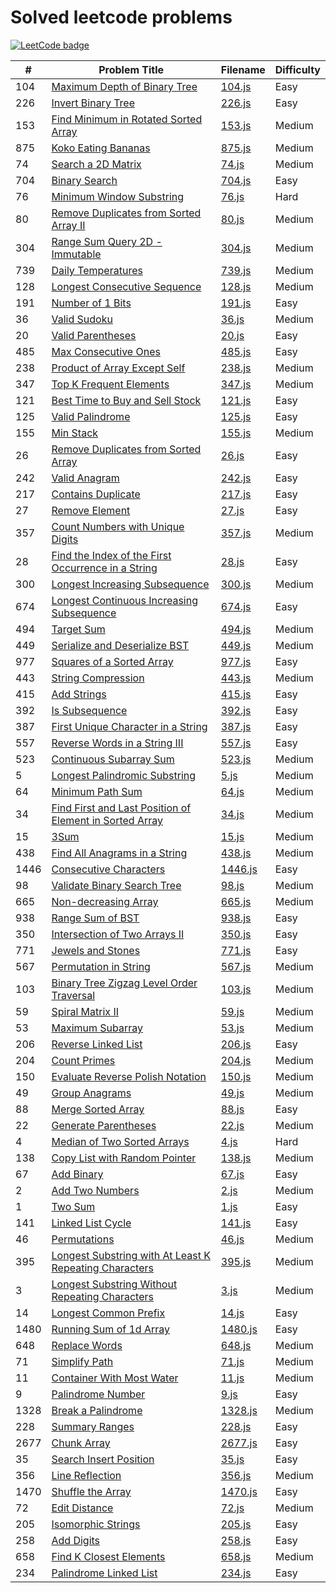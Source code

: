 # Solved leetcode problems

[![LeetCode badge](https://img.shields.io/badge/dynamic/json?style=for-the-badge&labelColor=black&color=%23ffa116&label=Solved&query=solved&url=https%3A%2F%2Fleetcode-badge.vercel.app%2Fapi%2Fusers%2Fredaktorscha&logo=leetcode&logoColor=yellow)](https://leetcode.com/redaktorscha/)

| #    | Problem Title                                                                                                                                     | Filename             | Difficulty |
| ---- | ------------------------------------------------------------------------------------------------------------------------------------------------- | -------------------- | ---------- |
| 104  | [Maximum Depth of Binary Tree](https://leetcode.com/problems/maximum-depth-of-binary-tree/)                                                       | [104.js](./104.js)   | Easy       |
| 226  | [Invert Binary Tree](https://leetcode.com/problems/invert-binary-tree/)                                                                           | [226.js](./226.js)   | Easy       |
| 153  | [Find Minimum in Rotated Sorted Array](https://leetcode.com/problems/find-minimum-in-rotated-sorted-array/)                                       | [153.js](./153.js)   | Medium     |
| 875  | [Koko Eating Bananas](https://leetcode.com/problems/koko-eating-bananas/)                                                                         | [875.js](./875.js)   | Medium     |
| 74   | [Search a 2D Matrix](https://leetcode.com/problems/search-a-2d-matrix/)                                                                           | [74.js](./74.js)     | Medium     |
| 704  | [Binary Search](https://leetcode.com/problems/binary-search/)                                                                                     | [704.js](./704.js)   | Easy       |
| 76   | [Minimum Window Substring](https://leetcode.com/problems/minimum-window-substring/)                                                               | [76.js](./76.js)     | Hard       |
| 80   | [Remove Duplicates from Sorted Array II](https://leetcode.com/problems/remove-duplicates-from-sorted-array-ii/)                                   | [80.js](./80.js)     | Medium     |
| 304  | [Range Sum Query 2D - Immutable](https://leetcode.com/problems/range-sum-query-2d-immutable/)                                                     | [304.js](./304.js)   | Medium     |
| 739  | [Daily Temperatures](https://leetcode.com/problems/daily-temperatures/)                                                                           | [739.js](./739.js)   | Medium     |
| 128  | [Longest Consecutive Sequence](https://leetcode.com/problems/longest-consecutive-sequence/)                                                       | [128.js](./128.js)   | Medium     |
| 191  | [Number of 1 Bits](https://leetcode.com/problems/number-of-1-bits/)                                                                               | [191.js](./191.js)   | Easy       |
| 36   | [Valid Sudoku](https://leetcode.com/problems/valid-sudoku/)                                                                                       | [36.js](./36.js)     | Medium     |
| 20   | [Valid Parentheses](https://leetcode.com/problems/valid-parentheses/)                                                                             | [20.js](./20.js)     | Easy       |
| 485  | [Max Consecutive Ones](https://leetcode.com/problems/max-consecutive-ones/)                                                                       | [485.js](./485.js)   | Easy       |
| 238  | [Product of Array Except Self](https://leetcode.com/problems/product-of-array-except-self/)                                                       | [238.js](./238.js)   | Medium     |
| 347  | [Top K Frequent Elements](https://leetcode.com/problems/top-k-frequent-elements/)                                                                 | [347.js](./347.js)   | Medium     |
| 121  | [Best Time to Buy and Sell Stock](https://leetcode.com/problems/best-time-to-buy-and-sell-stock/)                                                 | [121.js](./121.js)   | Easy       |
| 125  | [Valid Palindrome](https://leetcode.com/problems/valid-palindrome/)                                                                               | [125.js](./125.js)   | Easy       |
| 155  | [Min Stack](https://leetcode.com/problems/min-stack/)                                                                                             | [155.js](./155.js)   | Medium     |
| 26   | [Remove Duplicates from Sorted Array](https://leetcode.com/problems/remove-duplicates-from-sorted-array/)                                         | [26.js](./26.js)     | Easy       |
| 242  | [Valid Anagram](https://leetcode.com/problems/valid-anagram/)                                                                                     | [242.js](./242.js)   | Easy       |
| 217  | [Contains Duplicate](https://leetcode.com/problems/contains-duplicate/)                                                                           | [217.js](./217.js)   | Easy       |
| 27   | [Remove Element](https://leetcode.com/problems/remove-element/)                                                                                   | [27.js](./27.js)     | Easy       |
| 357  | [Count Numbers with Unique Digits](https://leetcode.com/problems/count-numbers-with-unique-digits/)                                               | [357.js](./357.js)   | Medium     |
| 28   | [Find the Index of the First Occurrence in a String](https://leetcode.com/problems/find-the-index-of-the-first-occurrence-in-a-string/)           | [28.js](./28.js)     | Easy       |
| 300  | [Longest Increasing Subsequence](https://leetcode.com/problems/longest-increasing-subsequence/)                                                   | [300.js](./300.js)   | Medium     |
| 674  | [Longest Continuous Increasing Subsequence](https://leetcode.com/problems/longest-continuous-increasing-subsequence/)                             | [674.js](./674.js)   | Easy       |
| 494  | [Target Sum](https://leetcode.com/problems/target-sum/)                                                                                           | [494.js](./494.js)   | Medium     |
| 449  | [Serialize and Deserialize BST](https://leetcode.com/problems/serialize-and-deserialize-bst/)                                                     | [449.js](./449.js)   | Medium     |
| 977  | [Squares of a Sorted Array](https://leetcode.com/problems/squares-of-a-sorted-array/)                                                             | [977.js](./977.js)   | Easy       |
| 443  | [String Compression](https://leetcode.com/problems/string-compression/)                                                                           | [443.js](./443.js)   | Medium     |
| 415  | [Add Strings](https://leetcode.com/problems/add-strings/description/)                                                                             | [415.js](./415.js)   | Easy       |
| 392  | [Is Subsequence](https://leetcode.com/problems/is-subsequence/)                                                                                   | [392.js](./392.js)   | Easy       |
| 387  | [First Unique Character in a String](https://leetcode.com/problems/first-unique-character-in-a-string/)                                           | [387.js](./387.js)   | Easy       |
| 557  | [Reverse Words in a String III](https://leetcode.com/problems/reverse-words-in-a-string-iii/)                                                     | [557.js](./557.js)   | Easy       |
| 523  | [Continuous Subarray Sum](https://leetcode.com/problems/continuous-subarray-sum/)                                                                 | [523.js](./523.js)   | Medium     |
| 5    | [Longest Palindromic Substring](https://leetcode.com/problems/longest-palindromic-substring/)                                                     | [5.js](./5.js)       | Medium     |
| 64   | [Minimum Path Sum](https://leetcode.com/problems/minimum-path-sum/)                                                                               | [64.js](./64.js)     | Medium     |
| 34   | [Find First and Last Position of Element in Sorted Array](https://leetcode.com/problems/find-first-and-last-position-of-element-in-sorted-array/) | [34.js](./34.js)     | Medium     |
| 15   | [3Sum](https://leetcode.com/problems/3sum/)                                                                                                       | [15.js](./15.js)     | Medium     |
| 438  | [Find All Anagrams in a String](https://leetcode.com/problems/find-all-anagrams-in-a-string/)                                                     | [438.js](./438.js)   | Medium     |
| 1446 | [Consecutive Characters](https://leetcode.com/problems/consecutive-characters/)                                                                   | [1446.js](./1446.js) | Easy       |
| 98   | [Validate Binary Search Tree](https://leetcode.com/problems/validate-binary-search-tree/)                                                         | [98.js](./98.js)     | Medium     |
| 665  | [Non-decreasing Array](https://leetcode.com/problems/non-decreasing-array/)                                                                       | [665.js](./665.js)   | Medium     |
| 938  | [Range Sum of BST](https://leetcode.com/problems/range-sum-of-bst/)                                                                               | [938.js](./938.js)   | Easy       |
| 350  | [Intersection of Two Arrays II](https://leetcode.com/problems/intersection-of-two-arrays-ii/)                                                     | [350.js](./350.js)   | Easy       |
| 771  | [Jewels and Stones](https://leetcode.com/problems/jewels-and-stones/)                                                                             | [771.js](./771.js)   | Easy       |
| 567  | [Permutation in String](https://leetcode.com/problems/permutation-in-string/)                                                                     | [567.js](./567.js)   | Medium     |
| 103  | [Binary Tree Zigzag Level Order Traversal](https://leetcode.com/problems/binary-tree-zigzag-level-order-traversal/)                               | [103.js](./103.js)   | Medium     |
| 59   | [Spiral Matrix II](https://leetcode.com/problems/spiral-matrix-ii/)                                                                               | [59.js](./59.js)     | Medium     |
| 53   | [Maximum Subarray](https://leetcode.com/problems/maximum-subarray/)                                                                               | [53.js](./53.js)     | Medium     |
| 206  | [Reverse Linked List](https://leetcode.com/problems/reverse-linked-list/)                                                                         | [206.js](./206.js)   | Easy       |
| 204  | [Count Primes](https://leetcode.com/problems/count-primes/)                                                                                       | [204.js](./204.js)   | Medium     |
| 150  | [Evaluate Reverse Polish Notation](https://leetcode.com/problems/evaluate-reverse-polish-notation/)                                               | [150.js](./150.js)   | Medium     |
| 49   | [Group Anagrams](https://leetcode.com/problems/group-anagrams/)                                                                                   | [49.js](./49.js)     | Medium     |
| 88   | [Merge Sorted Array](https://leetcode.com/problems/merge-sorted-array/)                                                                           | [88.js](./88.js)     | Easy       |
| 22   | [Generate Parentheses](https://leetcode.com/problems/generate-parentheses/)                                                                       | [22.js](./22.js)     | Medium     |
| 4    | [Median of Two Sorted Arrays](https://leetcode.com/problems/median-of-two-sorted-arrays/)                                                         | [4.js](./4.js)       | Hard       |
| 138  | [Copy List with Random Pointer](https://leetcode.com/problems/copy-list-with-random-pointer/)                                                     | [138.js](./138.js)   | Medium     |
| 67   | [Add Binary](https://leetcode.com/problems/add-binary/)                                                                                           | [67.js](./67.js)     | Easy       |
| 2    | [Add Two Numbers](https://leetcode.com/problems/add-two-numbers/)                                                                                 | [2.js](./2.js)       | Medium     |
| 1    | [Two Sum](https://leetcode.com/problems/two-sum/description/)                                                                                     | [1.js](./1.js)       | Easy       |
| 141  | [Linked List Cycle](https://leetcode.com/problems/linked-list-cycle/)                                                                             | [141.js](./141.js)   | Easy       |
| 46   | [Permutations](https://leetcode.com/problems/permutations/)                                                                                       | [46.js](./46.js)     | Medium     |
| 395  | [Longest Substring with At Least K Repeating Characters](https://leetcode.com/problems/longest-substring-with-at-least-k-repeating-characters)    | [395.js](./395.js)   | Medium     |
| 3    | [Longest Substring Without Repeating Characters](https://leetcode.com/problems/longest-substring-without-repeating-characters/)                   | [3.js](./3.js)       | Medium     |
| 14   | [Longest Common Prefix](https://leetcode.com/problems/longest-common-prefix/)                                                                     | [14.js](./14.js)     | Easy       |
| 1480 | [Running Sum of 1d Array](https://leetcode.com/problems/running-sum-of-1d-array/)                                                                 | [1480.js](./1480.js) | Easy       |
| 648  | [Replace Words](https://leetcode.com/problems/replace-words/)                                                                                     | [648.js](./648.js)   | Medium     |
| 71   | [Simplify Path](https://leetcode.com/problems/simplify-path/)                                                                                     | [71.js](./71.js)     | Medium     |
| 11   | [Container With Most Water](https://leetcode.com/problems/container-with-most-water/)                                                             | [11.js](./11.js)     | Medium     |
| 9    | [Palindrome Number](https://leetcode.com/problems/palindrome-number/)                                                                             | [9.js](./9.js)       | Easy       |
| 1328 | [Break a Palindrome](https://leetcode.com/problems/break-a-palindrome/)                                                                           | [1328.js](./1328.js) | Medium     |
| 228  | [Summary Ranges](https://leetcode.com/problems/summary-ranges/)                                                                                   | [228.js](./228.js)   | Easy       |
| 2677 | [Chunk Array](https://leetcode.com/problems/chunk-array/)                                                                                         | [2677.js](./2677.js) | Easy       |
| 35   | [Search Insert Position](https://leetcode.com/problems/search-insert-position/)                                                                   | [35.js](./35.js)     | Easy       |
| 356  | [Line Reflection](https://leetcode.com/problems/line-reflection/)                                                                                 | [356.js](./356.js)   | Medium     |
| 1470 | [Shuffle the Array](https://leetcode.com/problems/shuffle-the-array/)                                                                             | [1470.js](./1470.js) | Easy       |
| 72   | [Edit Distance](https://leetcode.com/problems/edit-distance/)                                                                                     | [72.js](./72.js)     | Medium     |
| 205  | [Isomorphic Strings](https://leetcode.com/problems/isomorphic-strings/)                                                                           | [205.js](./205.js)   | Easy       |
| 258  | [Add Digits](https://leetcode.com/problems/add-digits/)                                                                                           | [258.js](./258.js)   | Easy       |
| 658  | [Find K Closest Elements](https://leetcode.com/problems/find-k-closest-elements/)                                                                 | [658.js](./658.js)   | Medium     |
| 234  | [Palindrome Linked List](https://leetcode.com/problems/palindrome-linked-list/description/)                                                       | [234.js](./234.js)   | Easy       |
